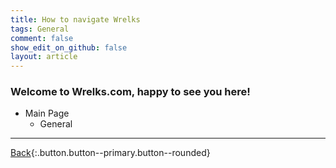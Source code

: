 ```yaml
---
title: How to navigate Wrelks
tags: General
comment: false
show_edit_on_github: false
layout: article
---
```


### Welcome to Wrelks.com, happy to see you here!

- Main Page
    - General

---

[Back](https://wrelks.com){:.button.button--primary.button--rounded}

